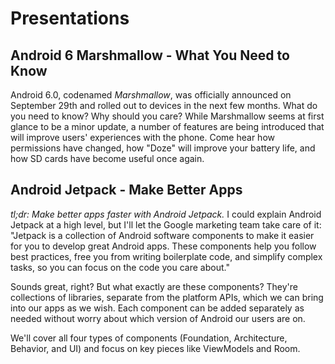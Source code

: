 # Presentations

## Android 6 Marshmallow - What You Need to Know
Android 6.0, codenamed _Marshmallow_, was officially announced on September 29th and rolled out to devices in the next few months.  What do you need to know? Why should you care?  While Marshmallow seems at first glance to be a minor update, a number of features are being introduced that will improve users' experiences with the phone.  Come hear how permissions have changed, how "Doze" will improve your battery life, and how SD cards have become useful once again.

## Android Jetpack - Make Better Apps
_tl;dr: Make better apps faster with Android Jetpack._
I could explain Android Jetpack at a high level, but I'll let the Google marketing team take care of it:
"Jetpack is a collection of Android software components to make it easier for you to develop great Android apps. These components help you follow best practices, free you from writing boilerplate code, and simplify complex tasks, so you can focus on the code you care about."

Sounds great, right?  But what exactly are these components?  They're collections of libraries, separate from the platform APIs, which we can bring into our apps as we wish.  Each component can be added separately as needed without worry about which version of Android our users are on.

We'll cover all four types of components (Foundation, Architecture, Behavior, and UI) and focus on key pieces like ViewModels and Room.
